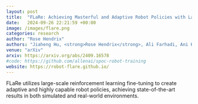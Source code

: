 ```yaml
---
layout: post
title:  "FLaRe: Achieving Masterful and Adaptive Robot Policies with Large-Scale Reinforcement Learning Fine-Tuning"
date:   2024-09-26 22:21:59 +00:00
image: /images/flare.png
categories: research
author: "Rose Hendrix"
authors: "Jiaheng Hu, <strong>Rose Hendrix</strong>, Ali Farhadi, Ani Kembhavi, Roberto Martin-Martin, Peter Stone, Kuo-Hao Zeng, Kiana Ehsani"
venue: "arXiv"
arxiv: https://arxiv.org/abs/2409.16578
#code: https://github.com/allenai/spoc-robot-training
website: https://robot-flare.github.io/
---
```

FLaRe utilizes large-scale reinforcement learning fine-tuning to create adaptive and highly capable robot policies, achieving state-of-the-art results in both simulated and real-world environments.